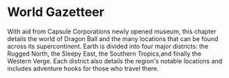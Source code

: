 # World Gazetteer

With aid from Capsule Corporations newly opened museum, this chapter details the world of Dragon Ball and the many locations that can be found across its supercontinent. Earth is divided into four major districts: the Rugged North, the Sleepy East, the Southern Tropics,and finally the Western Verge. Each district also details the region's notable locations and includes adventure hooks for those who travel there.